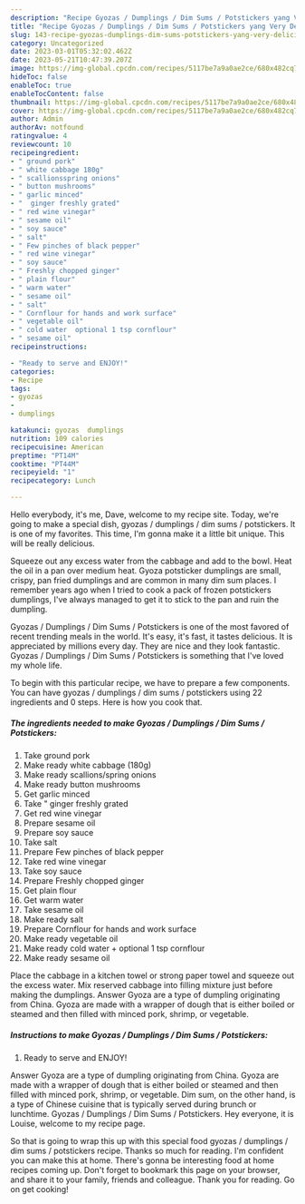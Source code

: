 ```yaml
---
description: "Recipe Gyozas / Dumplings / Dim Sums / Potstickers yang Very Delicious"
title: "Recipe Gyozas / Dumplings / Dim Sums / Potstickers yang Very Delicious"
slug: 143-recipe-gyozas-dumplings-dim-sums-potstickers-yang-very-delicious
category: Uncategorized
date: 2023-03-01T05:32:02.462Z
date: 2023-05-21T10:47:39.207Z
image: https://img-global.cpcdn.com/recipes/5117be7a9a0ae2ce/680x482cq70/gyozas-dumplings-dim-sums-potstickers-recipe-main-photo.jpg
hideToc: false
enableToc: true
enableTocContent: false
thumbnail: https://img-global.cpcdn.com/recipes/5117be7a9a0ae2ce/680x482cq70/gyozas-dumplings-dim-sums-potstickers-recipe-main-photo.jpg
cover: https://img-global.cpcdn.com/recipes/5117be7a9a0ae2ce/680x482cq70/gyozas-dumplings-dim-sums-potstickers-recipe-main-photo.jpg
author: Admin
authorAv: notfound
ratingvalue: 4
reviewcount: 10
recipeingredient:
- " ground pork"
- " white cabbage 180g"
- " scallionsspring onions"
- " button mushrooms"
- " garlic minced"
- "  ginger freshly grated"
- " red wine vinegar"
- " sesame oil"
- " soy sauce"
- " salt"
- " Few pinches of black pepper"
- " red wine vinegar"
- " soy sauce"
- " Freshly chopped ginger"
- " plain flour"
- " warm water"
- " sesame oil"
- " salt"
- " Cornflour for hands and work surface"
- " vegetable oil"
- " cold water  optional 1 tsp cornflour"
- " sesame oil"
recipeinstructions:

- "Ready to serve and ENJOY!"
categories:
- Recipe
tags:
- gyozas
- 
- dumplings

katakunci: gyozas  dumplings 
nutrition: 109 calories
recipecuisine: American
preptime: "PT14M"
cooktime: "PT44M"
recipeyield: "1"
recipecategory: Lunch

---
```



Hello everybody, it's me, Dave, welcome to my recipe site. Today, we're going to make a special dish, gyozas / dumplings / dim sums / potstickers. It is one of my favorites. This time, I'm gonna make it a little bit unique. This will be really delicious.

Squeeze out any excess water from the cabbage and add to the bowl. Heat the oil in a pan over medium heat. Gyoza potsticker dumplings are small, crispy, pan fried dumplings and are common in many dim sum places. I remember years ago when I tried to cook a pack of frozen potstickers dumplings, I&#39;ve always managed to get it to stick to the pan and ruin the dumpling.

Gyozas / Dumplings / Dim Sums / Potstickers is one of the most favored of recent trending meals in the world. It's easy, it's fast, it tastes delicious. It is appreciated by millions every day. They are nice and they look fantastic. Gyozas / Dumplings / Dim Sums / Potstickers is something that I've loved my whole life.


To begin with this particular recipe, we have to prepare a few components. You can have gyozas / dumplings / dim sums / potstickers using 22 ingredients and 0 steps. Here is how you cook that.

<!--inarticleads1-->

##### The ingredients needed to make Gyozas / Dumplings / Dim Sums / Potstickers:

1. Take  ground pork
1. Make ready  white cabbage (180g)
1. Make ready  scallions/spring onions
1. Make ready  button mushrooms
1. Get  garlic minced
1. Take  &#34; ginger freshly grated
1. Get  red wine vinegar
1. Prepare  sesame oil
1. Prepare  soy sauce
1. Take  salt
1. Prepare  Few pinches of black pepper
1. Take  red wine vinegar
1. Take  soy sauce
1. Prepare  Freshly chopped ginger
1. Get  plain flour
1. Get  warm water
1. Take  sesame oil
1. Make ready  salt
1. Prepare  Cornflour for hands and work surface
1. Make ready  vegetable oil
1. Make ready  cold water + optional 1 tsp cornflour
1. Make ready  sesame oil


Place the cabbage in a kitchen towel or strong paper towel and squeeze out the excess water. Mix reserved cabbage into filling mixture just before making the dumplings. Answer Gyoza are a type of dumpling originating from China. Gyoza are made with a wrapper of dough that is either boiled or steamed and then filled with minced pork, shrimp, or vegetable. 

<!--inarticleads2-->

##### Instructions to make Gyozas / Dumplings / Dim Sums / Potstickers:


1. Ready to serve and ENJOY!

Answer Gyoza are a type of dumpling originating from China. Gyoza are made with a wrapper of dough that is either boiled or steamed and then filled with minced pork, shrimp, or vegetable. Dim sum, on the other hand, is a type of Chinese cuisine that is typically served during brunch or lunchtime. Gyozas / Dumplings / Dim Sums / Potstickers. Hey everyone, it is Louise, welcome to my recipe page. 

So that is going to wrap this up with this special food gyozas / dumplings / dim sums / potstickers recipe. Thanks so much for reading. I'm confident you can make this at home. There's gonna be interesting food at home recipes coming up. Don't forget to bookmark this page on your browser, and share it to your family, friends and colleague. Thank you for reading. Go on get cooking!
